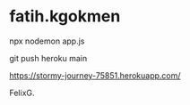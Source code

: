 # fatih.kgokmen

npx nodemon app.js

git push heroku main

https://stormy-journey-75851.herokuapp.com/

FelixG.
